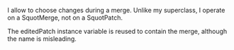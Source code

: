 I allow to choose changes during a merge. Unlike my superclass, I operate on a SquotMerge, not on a SquotPatch.

The editedPatch instance variable is reused to contain the merge, although the name is misleading.